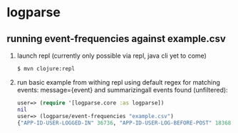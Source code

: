 # logparse

## running event-frequencies against example.csv

1. launch repl (currently only possible via repl, java cli yet to come)
    ```bash
    $ mvn clojure:repl
    ```
2. run basic example from withing repl using default regex for matching events: message={event} and summarizingall events found (unfiltered):
    ```clojure
    user=> (require '[logparse.core :as logparse])
    nil
    user=> (logparse/event-frequencies "example.csv")
    {"APP-ID-USER-LOGGED-IN" 36736, "APP-ID-USER-LOG-BEFORE-POST" 18368}
    ```
